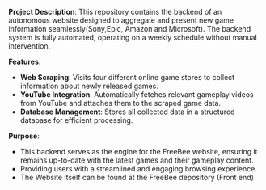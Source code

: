 **Project Description**:
This repository contains the backend of an autonomous website designed to aggregate and present new game information seamlessly(Sony,Epic, Amazon and Microsoft). 
The backend system is fully automated, operating on a weekly schedule without manual intervention.

**Features**:
- **Web Scraping**: Visits four different online game stores to collect information about newly released games.
- **YouTube Integration**: Automatically fetches relevant gameplay videos from YouTube and attaches them to the scraped game data.
- **Database Management**: Stores all collected data in a structured database for efficient processing.

**Purpose**:
- This backend serves as the engine for the FreeBee website, ensuring it remains up-to-date with the latest games and their gameplay content.
- Providing users with a streamlined and engaging browsing experience.
- The Website itself can be found at the FreeBee depository (Front end) 
